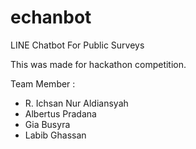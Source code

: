 # echanbot
LINE Chatbot For Public Surveys

This was made for hackathon competition. 

Team Member :
- R. Ichsan Nur Aldiansyah
- Albertus Pradana
- Gia Busyra 
- Labib Ghassan

